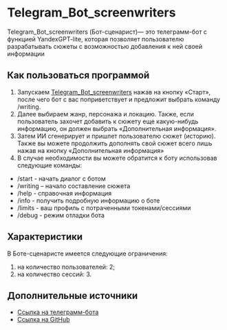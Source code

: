 # **Telegram_Bot_screenwriters**

Telegram_Bot_screenwriters (Бот-сценарист)— это телеграмм-бот с функцией YandexGPT-lite, которая позволяет пользователю разрабатывать сюжеты с возможностью добавления к ней своей информации

## **Как пользоваться программой**
1. Запускаем [Telegram_Bot_screenwriters](https://t.me/script_writing_bot) нажав на кнопку «Старт», после чего бот с вас поприветствует и предложит выбрать команду /writing. 
2. Далее выбираем жанр, персонажа и локацию. Также, если пользователь захочет добавить к сюжету еще какую-нибудь информацию, он должен выбрать «Дополнительная информация».
3. Затем ИИ сгенерирует и пришлет пользователю сюжет (историю). Также вы можете продолжить дополнять свой сюжет всего лишь нажав на кнопку «Дополнительная информация»
4. В случае необходимости вы можете обратится к боту использовав следующие команды:
- /start - начать диалог с ботом
- /writing – начало составление сюжета
- /help - справочная информация
- /info - получить подробную информацию о боте
- /limits - ваш профиль с потраченными токенами/сессиями
- /debug - режим отладки бота

## **Характеристики**

В Боте-сценаристе имеется следующие ограничения:
1. на количество пользователей: 2;
2. на количество сессий: 3.

## **Дополнительные источники**
- [Ссылка на телеграмм-бота](https://t.me/script_writing_bot)
- [Ссылка на GitHub](https://github.com/Sensei-PGD/Telegram_Bot_screenwriters.git)
